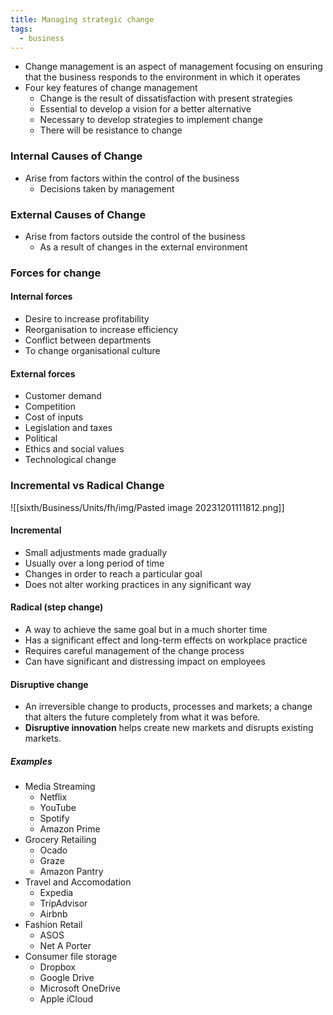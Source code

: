 ```yaml
---
title: Managing strategic change
tags:
  - business
---
```

- Change management is an aspect of management focusing on ensuring that the business responds to the environment in which it operates
- Four key features of change management
	- Change is the result of dissatisfaction with present strategies
	- Essential to develop a vision for a better alternative
	- Necessary to develop strategies to implement change
	- There will be resistance to change

### Internal Causes of Change

- Arise from factors within the control of the business
	- Decisions taken by management

### External Causes of Change

- Arise from factors outside the control of the business
	- As a result of changes in the external environment

### Forces for change


#### Internal forces

- Desire to increase profitability
- Reorganisation to increase efficiency 
- Conflict between departments
- To change organisational culture


#### External forces

- Customer demand
- Competition
- Cost of inputs
- Legislation and taxes
- Political
- Ethics and social values
- Technological change

### Incremental vs Radical Change

![[sixth/Business/Units/fh/img/Pasted image 20231201111812.png]]

#### Incremental 

- Small adjustments made gradually
- Usually over a long period of time
- Changes in order to reach a particular goal
- Does not alter working practices in any significant way

#### Radical (step change)

- A way to achieve the same goal but in a much shorter time
- Has a significant effect and long-term effects on workplace practice
- Requires careful management of the change process
- Can have significant and distressing impact on employees

#### Disruptive change

- An  irreversible change to products, processes and markets; a change that alters the future completely from what it was before.
- **Disruptive innovation** helps create new markets and disrupts existing markets.

##### Examples

- Media Streaming
	- Netflix
	- YouTube
	- Spotify
	- Amazon Prime
- Grocery Retailing
	- Ocado
	- Graze
	- Amazon Pantry 
- Travel and Accomodation
	- Expedia
	- TripAdvisor
	- Airbnb
- Fashion Retail
	- ASOS
	- Net A Porter
- Consumer file storage
	- Dropbox
	- Google Drive
	- Microsoft OneDrive
	- Apple iCloud

